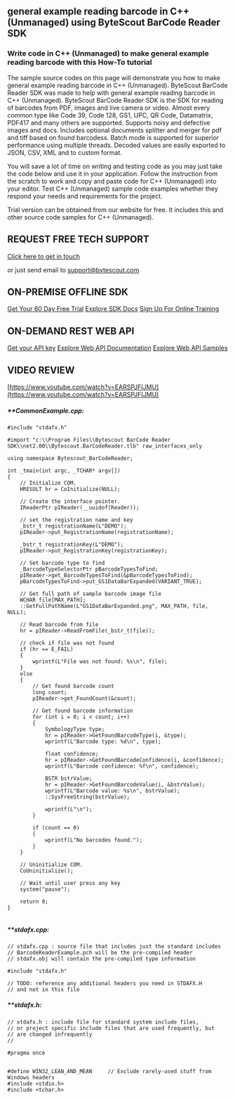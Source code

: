 ## general example reading barcode in C++ (Unmanaged) using ByteScout BarCode Reader SDK

### Write code in C++ (Unmanaged) to make general example reading barcode with this How-To tutorial

The sample source codes on this page will demonstrate you how to make general example reading barcode in C++ (Unmanaged). ByteScout BarCode Reader SDK was made to help with general example reading barcode in C++ (Unmanaged). ByteScout BarCode Reader SDK is the SDK for reading of barcodes from PDF, images and live camera or video. Almost every common type like Code 39, Code 128, GS1, UPC, QR Code, Datamatrix, PDF417 and many others are supported. Supports noisy and defective images and docs. Includes optional documents splitter and merger for pdf and tiff based on found barcodess. Batch mode is supported for superior performance using multiple threads. Decoded values are easily exported to JSON, CSV, XML and to custom format.

You will save a lot of time on writing and testing code as you may just take the code below and use it in your application. Follow the instruction from the scratch to work and copy and paste code for C++ (Unmanaged) into your editor. Test C++ (Unmanaged) sample code examples whether they respond your needs and requirements for the project.

Trial version can be obtained from our website for free. It includes this and other source code samples for C++ (Unmanaged).

## REQUEST FREE TECH SUPPORT

[Click here to get in touch](https://bytescout.zendesk.com/hc/en-us/requests/new?subject=ByteScout%20BarCode%20Reader%20SDK%20Question)

or just send email to [support@bytescout.com](mailto:support@bytescout.com?subject=ByteScout%20BarCode%20Reader%20SDK%20Question) 

## ON-PREMISE OFFLINE SDK 

[Get Your 60 Day Free Trial](https://bytescout.com/download/web-installer?utm_source=github-readme)
[Explore SDK Docs](https://bytescout.com/documentation/index.html?utm_source=github-readme)
[Sign Up For Online Training](https://academy.bytescout.com/)


## ON-DEMAND REST WEB API

[Get your API key](https://pdf.co/documentation/api?utm_source=github-readme)
[Explore Web API Documentation](https://pdf.co/documentation/api?utm_source=github-readme)
[Explore Web API Samples](https://github.com/bytescout/ByteScout-SDK-SourceCode/tree/master/PDF.co%20Web%20API)

## VIDEO REVIEW

[https://www.youtube.com/watch?v=EARSPJFIJMU](https://www.youtube.com/watch?v=EARSPJFIJMU)




<!-- code block begin -->

##### ****CommonExample.cpp:**
    
```
#include "stdafx.h"

#import "c:\\Program Files\\Bytescout BarCode Reader SDK\\net2.00\\Bytescout.BarCodeReader.tlb" raw_interfaces_only

using namespace Bytescout_BarCodeReader;

int _tmain(int argc, _TCHAR* argv[])
{
	// Initialize COM.
	HRESULT hr = CoInitialize(NULL);

	// Create the interface pointer.
	IReaderPtr pIReader(__uuidof(Reader));

	// set the registration name and key
	_bstr_t registrationName(L"DEMO");
	pIReader->put_RegistrationName(registrationName);

	_bstr_t registrationKey(L"DEMO");
	pIReader->put_RegistrationKey(registrationKey);

	// Set barcode type to find
	_BarcodeTypeSelectorPtr pBarcodeTypesToFind;
	pIReader->get_BarcodeTypesToFind(&pBarcodeTypesToFind);
	pBarcodeTypesToFind->put_GS1DataBarExpanded(VARIANT_TRUE);

	// Get full path of sample barcode image file
	WCHAR file[MAX_PATH];
	::GetFullPathName(L"GS1DataBarExpanded.png", MAX_PATH, file, NULL);

	// Read barcode from file
	hr = pIReader->ReadFromFile(_bstr_t(file));

	// check if file was not found
	if (hr == E_FAIL)
	{
		wprintf(L"File was not found: %s\n", file);
	}
	else
	{
		// Get found barcode count
		long count;
		pIReader->get_FoundCount(&count);

		// Get found barcode information
		for (int i = 0; i < count; i++)
		{
			SymbologyType type;
			hr = pIReader->GetFoundBarcodeType(i, &type);
			wprintf(L"Barcode type: %d\n", type);

			float confidence;
			hr = pIReader->GetFoundBarcodeConfidence(i, &confidence);
			wprintf(L"Barcode confidence: %f\n", confidence);

			BSTR bstrValue;
			hr = pIReader->GetFoundBarcodeValue(i, &bstrValue);
			wprintf(L"Barcode value: %s\n", bstrValue);
			::SysFreeString(bstrValue);

			wprintf(L"\n");
		}

		if (count == 0)
		{
			wprintf(L"No barcodes found.");
		}
	}

	// Uninitialize COM.
	CoUninitialize();

	// Wait until user press any key
	system("pause");

	return 0;
}


```

<!-- code block end -->    

<!-- code block begin -->

##### ****stdafx.cpp:**
    
```
// stdafx.cpp : source file that includes just the standard includes
// BarcodeReaderExample.pch will be the pre-compiled header
// stdafx.obj will contain the pre-compiled type information

#include "stdafx.h"

// TODO: reference any additional headers you need in STDAFX.H
// and not in this file

```

<!-- code block end -->    

<!-- code block begin -->

##### ****stdafx.h:**
    
```
// stdafx.h : include file for standard system include files,
// or project specific include files that are used frequently, but
// are changed infrequently
//

#pragma once


#define WIN32_LEAN_AND_MEAN		// Exclude rarely-used stuff from Windows headers
#include <stdio.h>
#include <tchar.h>

```

<!-- code block end -->